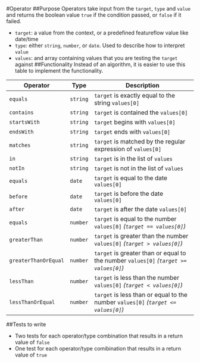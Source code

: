 #Operator
##Purpose
Operators take input from the `target`, `type` and `value` and 
returns the boolean value `true` if the condition passed, or `false` if it failed.
* `target`: a value from the context, or a predefined featureflow value like date/time
* `type`: either `string`, `number`, or `date`. Used to describe how to interpret `value`
* `values`: and array containing values that you are testing the `target` against
##Functionality
Instead of an algorithm, it is easier to use this table to implement the functionality.

| Operator              | Type      | Description                              
|-----------------------|-----------|------------
| `equals`              | `string`  | `target` is exactly equal to the string `values[0]`
| `contains`            | `string`  | `target` is contained the `values[0]`
| `startsWith`          | `string`  | `target` begins with `values[0]`
| `endsWith`            | `string`  | `target` ends with `values[0]`
| `matches`             | `string`  | `target` is matched by the regular expression of `values[0]`
| `in`                  | `string`  | `target` is in the list of `values`
| `notIn`               | `string`  | `target` is not in the list of `values` 
| `equals`              | `date`    | `target` is equal to the date `values[0]`
| `before`              | `date`    | `target` is before the date `values[0]`
| `after`               | `date`    | `target` is after the date `values[0]`
| `equals`              | `number`  | `target` is equal to the number `values[0]` *(`target == values[0]`)*
| `greaterThan`         | `number`  | `target` is greater than the number `values[0]` *(`target > values[0]`)*
| `greaterThanOrEqual`  | `number`  | `target` is greater than or equal to the number `values[0]` *(`target >= values[0]`)*
| `lessThan`            | `number`  | `target` is less than the number `values[0]` *(`target < values[0]`)*
| `lessThanOrEqual`     | `number`  | `target` is less than or equal to the number `values[0]` *(`target <= values[0]`)*


##Tests to write
* Two tests for each operator/type combination that results in a return value of `false`
* One test for each operator/type comibination that results in a return value of `true`